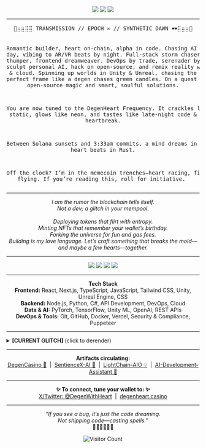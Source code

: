 <p align="center">
  <img src="https://img.shields.io/badge/VIBE-🌹%20Romantic%20Degen-ff006e?style=for-the-badge" />
  <img src="https://img.shields.io/badge/MODE-Glitch%20%7C%20Neon-8338ec?style=for-the-badge" />
  <img src="https://img.shields.io/badge/ENERGY-Slow%20Burn%20%7C%20High%20Pulse-3a86ff?style=for-the-badge" />
</p>

---

<div align="center">
  <pre>
🦩⣶⣶⣿⣿ TRANSMISSION // EPOCH ∞ // SYNTHETIC DAWN 🕶⣿⣶⣶🦩

Romantic builder, heart on-chain, alpha in code.
Chasing AI ghosts by day, vibing to AR/VR beats by night.
Full-stack storm chaser — backend thumper, frontend dreamweaver.
DevOps by trade, serenader by vibe.
I sculpt personal AI, hack on open-source, and remix reality with code & cloud.
Spinning up worlds in Unity & Unreal, chasing the perfect frame like a degen chases green candles.
On a quest for open-source magic and smart, soulful solutions.

You are now tuned to the DegenHeart Frequency.
It crackles like static, glows like neon, and tastes like late-night code & heartbreak.

Between Solana sunsets and 3:33am commits,
a mind dreams in GPT, a heart beats in Rust.

Off the clock? I’m in the memecoin trenches—heart racing, fingers flying.
If you’re reading this, roll for initiative. 
  </pre>
</div>

---

<p align="center">
  <i>
    I am the rumor the blockchain tells itself.<br>
    Not a dev; a glitch in your mempool.<br>
    <br>
    Deploying tokens that flirt with entropy.<br>
    Minting NFTs that remember your wallet’s birthday.<br>
    Forking the universe for fun and gas fees.<br>
    Building is my love language. Let’s craft something that breaks the mold—and maybe a few hearts—together.<br>
  </i>
</p>

---

<p align="center">
  <img src="https://img.shields.io/badge/OBSESSION-🦩%20Solana%20Alchemy%20🦩-ff4ecd?style=for-the-badge" />
  <img src="https://img.shields.io/badge/FETISH-🌙%20Liminal%20AI-9d4edd?style=for-the-badge" />
  <img src="https://img.shields.io/badge/HABIT-✨%20UX%20as%20Psychedelia-cdb4db?style=for-the-badge" />
  <img src="https://img.shields.io/badge/SIN-🎲%20Memecoin%20Confessions-00b4d8?style=for-the-badge" />
</p>

---

<p align="center">
  <b>Tech Stack</b><br>
  <b>Frontend:</b> React, Next.js, TypeScript, JavaScript, Tailwind CSS, Unity, Unreal Engine, CSS<br>
  <b>Backend:</b> Node.js, Python, C#, API Development, DevOps, Cloud<br>
  <b>Data & AI:</b> PyTorch, TensorFlow, Unity ML, OpenAI, REST APIs<br>
  <b>DevOps & Tools:</b> Git, GitHub, Docker, Vercel, Security & Compliance, Puppeteer<br>
</p>

---

<details>
  <summary><b>[CURRENT GLITCH]</b> (click to derender)</summary>
  <br>
  <b>Location:</b> Somewhere between block 999999 and a dream<br>
  <b>Inventory:</b> $DGHRT, lucky socks, a bug in the mempool, a half-remembered keyphrase<br>
  <b>Companions:</b> DAOs, degens, digital ghosts, the last bot awake<br>
  <b>Quests:</b>
  <ul>
    <li>Mint art that mints you back</li>
    <li>Compose a trading bot that falls in love</li>
    <li>Document all of this in the commit history of the cosmos</li>
    <li>Drop: DegenCasino, SentienceX-AI, LightChain-AIO</li>
  </ul>
</details>

---

<p align="center">
  <b>Artifacts circulating:</b><br>
  <a href="https://github.com/degenwithheart/DegenCasino">DegenCasino 🎲</a> &nbsp;|&nbsp;
  <a href="https://github.com/degenwithheart/SentienceX-AI">SentienceX-AI 🧠</a> &nbsp;|&nbsp;
  <a href="https://github.com/degenwithheart/LightChain-AIO">LightChain-AIO 💡</a> &nbsp;|&nbsp;
  <a href="https://github.com/degenwithheart/AI-Development-Assistant">AI-Development-Assistant 🤖</a>
</p>

---

<p align="center">
  <b>✨ To connect, tune your wallet to: ✨</b><br>
  <a href="https://x.com/DegenWithHeart">X/Twitter: @DegenWithHeart</a> &nbsp;|&nbsp;
  <a href="https://degenheart.casino">degenheart.casino</a>
</p>

---

<p align="center">
  <i>
    “If you see a bug, it’s just the code dreaming.<br>
    Not shipping code—casting spells.”
  </i><br>
  🚦🌹🎲🦩🌙✨
</p>

<p align="center">
  <img src="https://profile-counter.glitch.me/degenwithheart/count.svg" alt="Visitor Count" />
</p>
